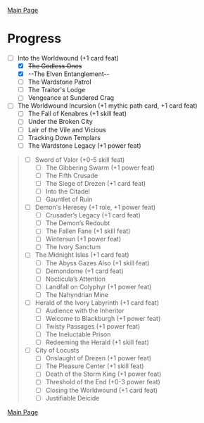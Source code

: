 [Main Page](main.md#wrath-of-the-righteous)

# Progress

* [ ] Into the Worldwound (+1 card feat)
  * [x] ~~The Godless Ones~~
  * [x] --The Elven Entanglement--
  * [ ] The Wardstone Patrol
  * [ ] The Traitor's Lodge
  * [ ] Vengeance at Sundered Crag
* [ ] The Worldwound Incursion (+1 mythic path card, +1 card feat)
  * [ ] The Fall of Kenabres (+1 skill feat)
  * [ ] Under the Broken City
  * [ ] Lair of the Vile and Vicious
  * [ ] Tracking Down Templars
  * [ ] The Wardstone Legacy (+1 power feat)
> * [ ] Sword of Valor (+0-5 skill feat)
>   * [ ] The Gibbering Swarm (+1 power feat)
>   * [ ] The Fifth Crusade
>   * [ ] The Siege of Drezen (+1 card feat)
>   * [ ] Into the Citadel
>   * [ ] Gauntlet of Ruin
> * [ ] Demon's Heresey (+1 role, +1 power feat)
>   * [ ] Crusader’s Legacy (+1 card feat)
>   * [ ] The Demon’s Redoubt
>   * [ ] The Fallen Fane (+1 skill feat)
>   * [ ] Wintersun (+1 power feat)
>   * [ ] The Ivory Sanctum
> * [ ] The Midnight Isles (+1 card feat)
>   * [ ] The Abyss Gazes Also (+1 skill feat)
>   * [ ] Demondome (+1 card feat)
>   * [ ] Nocticula’s Attention
>   * [ ] Landfall on Colyphyr (+1 power feat)
>   * [ ] The Nahyndrian Mine
> * [ ] Herald of the Ivory Labyrinth (+1 card feat)
>   * [ ] Audience with the Inheritor
>   * [ ] Welcome to Blackburgh (+1 power feat)
>   * [ ] Twisty Passages (+1 power feat)
>   * [ ] The Ineluctable Prison
>   * [ ] Redeeming the Herald (+1 skill feat)
> * [ ] City of Locusts
>   * [ ] Onslaught of Drezen (+1 power feat)
>   * [ ] The Pleasure Center (+1 skill feat)
>   * [ ] Death of the Storm King (+1 power feat)
>   * [ ] Threshold of the End (+0-3 power feat)
>   * [ ] Closing the Worldwound (+1 card feat)
>   * [ ] Justifiable Deicide

[Main Page](main.md#wrath-of-the-righteous)
